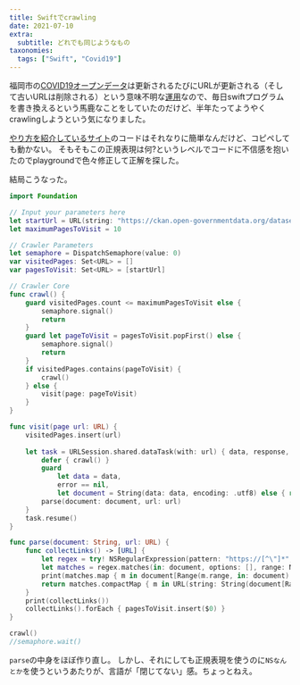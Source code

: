 ```yaml
---
title: Swiftでcrawling
date: 2021-07-10
extra:
  subtitle: どれでも同じようなもの
taxonomies:
  tags: ["Swift", "Covid19"]
---
```

福岡市の[COVID19オープンデータ](https://ckan.open-governmentdata.org/dataset/401000_pref_fukuoka_covid19_patients)は更新されるたびにURLが更新される（そして古いURLは削除される）という意味不明な[運用](https://ckan.open-governmentdata.org/dataset/activity/401000_pref_fukuoka_covid19_patients)なので、毎日swiftプログラムを書き換えるという馬鹿なことをしていたのだけど、半年たってようやくcrawlingしようという気になりました。

[やり方を紹介しているサイト](https://www.fivestars.blog/articles/build-web-crawler-swift/)のコードはそれなりに簡単なんだけど、コピペしても動かない。
そもそもこの正規表現は何?というレベルでコードに不信感を抱いたのでplaygroundで色々修正して正解を探した。

結局こうなった。

```swift
import Foundation

// Input your parameters here
let startUrl = URL(string: "https://ckan.open-governmentdata.org/dataset/401000_pref_fukuoka_covid19_patients")!
let maximumPagesToVisit = 10

// Crawler Parameters
let semaphore = DispatchSemaphore(value: 0)
var visitedPages: Set<URL> = []
var pagesToVisit: Set<URL> = [startUrl]

// Crawler Core
func crawl() {
    guard visitedPages.count <= maximumPagesToVisit else {
        semaphore.signal()
        return
    }
    guard let pageToVisit = pagesToVisit.popFirst() else {
        semaphore.signal()
        return
    }
    if visitedPages.contains(pageToVisit) {
        crawl()
    } else {
        visit(page: pageToVisit)
    }
}

func visit(page url: URL) {
    visitedPages.insert(url)
    
    let task = URLSession.shared.dataTask(with: url) { data, response, error in
        defer { crawl() }
        guard
            let data = data,
            error == nil,
            let document = String(data: data, encoding: .utf8) else { return }
        parse(document: document, url: url)
    }
    task.resume()
}

func parse(document: String, url: URL) {
    func collectLinks() -> [URL] {
        let regex = try! NSRegularExpression(pattern: "https://[^\"]*", options: [])
        let matches = regex.matches(in: document, options: [], range: NSRange(document.startIndex..<document.endIndex, in: document))
        print(matches.map { m in document[Range(m.range, in: document)!]} )
        return matches.compactMap { m in URL(string: String(document[Range(m.range, in: document)!])) }
    }
    print(collectLinks())
    collectLinks().forEach { pagesToVisit.insert($0) }
}

crawl()
//semaphore.wait()
```

`parse`の中身をほぼ作り直し。
しかし、それにしても正規表現を使うのに`NSなんとか`を使うというあたりが、言語が「閉じてない」感。ちょっとねえ。
